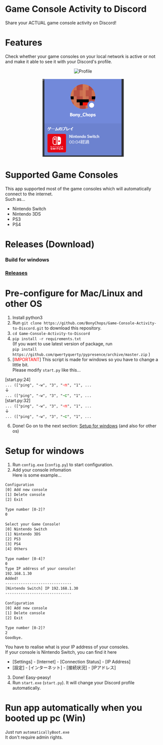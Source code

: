 # Game Console Activity to Discord
Share your ACTUAL game console activity on Discord!
# Features
Check whether your game consoles on your local network is active or not and make it able to see it with your Discord's profile.  

<div align="center">

<img src="https://raw.githubusercontent.com/bonychops/Game-Console-Activity-to-Discord/img/status.png" alt="Profile" title="Profile"><br><br>
<img src="https://raw.githubusercontent.com/bonychops/Game-Console-Activity-to-Discord/img/profile.png" alt="Profile" title="Profile">
</div>

# Supported Game Consoles
This app supported most of the game consoles which will automatically connect to the internet.  
Such as...  
- Nintendo Switch
- Nintendo 3DS
- PS3
- PS4

# Releases (Download)
### Build for windows  
### [Releases](https://github.com/BonyChops/Game-Console-Activity-to-Discord/releases)

# Pre-configure for Mac/Linux and other OS
1. Install python3
1. Run `git clone https://github.com/BonyChops/Game-Console-Activity-to-Discord.git` to download this repository.
1. `cd Game-Console-Activity-to-Discord`
1. `pip install -r requirements.txt`  
(If you want to use latest version of package, run  
`pip install https://github.com/qwertyquerty/pypresence/archive/master.zip` )
1. [<span style="color: red; ">IMPORTANT</span>] This script is made for windows so you have to change a little bit.  
Please modify `start.py` like this...  

[start.py:24]  
`... (["ping", "-w", "3", "`<span style="color: red; ">-n</span>`", "1", ...`  
↓  
`... (["ping", "-w", "3", "`<span style="color: green; ">-c</span>`", "1", ...`  
[start.py:32]  
`... (["ping", "-w", "3", "`<span style="color: red; ">-n</span>`", "1", ...`  
↓  
`... (["ping", "-w", "3", "`<span style="color: green; ">-c</span>`", "1", ...`  


6. Done! Go on to the next section: [Setup for windows](#setup-for-windows) (and also for other os)

# Setup for windows
1. Run `config.exe` (`config.py`) to start configuration.
1. Add your console infomation  
Here is some example...
```
Configuration
[0] Add new console
[1] Delete console
[2] Exit

Type number [0-2]?
0

Select your Game Console!
[0] Nintendo Switch
[1] Nintendo 3DS
[2] PS3
[3] PS4
[4] Others

Type number [0-4]?
0
Type IP address of your console!
192.168.1.30
Added!
------------------------------
[Nintendo Switch] IP 192.168.1.30
------------------------------

Configuration
[0] Add new console
[1] Delete console
[2] Exit

Type number [0-2]?
2
Goodbye.
```
You have to realise what is your IP address of your consoles.  
If your console is Nintendo Switch, you can find it here  
- [Settings] - [Internet] - [Connection Status] - [IP Address]
- [設定] - [インターネット] - [接続状況] - [IPアドレス] 
3. Done! Easy-peasy!
2. Run `start.exe` (`start.py`). It will change your Discord profile automatically.

# Run app automatically when you booted up pc (Win)
Just run `automaticallyBoot.exe`  
It don't require admin rights.